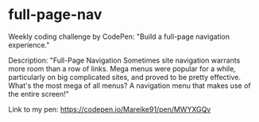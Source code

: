 # full-page-nav

Weekly coding challenge by CodePen: "Build a full-page navigation experience."

Description:
"Full-Page Navigation
Sometimes site navigation warrants more room than a row of links. Mega menus were popular for a while, particularly on big complicated sites, and proved to be pretty effective. What's the most mega of all menus? A navigation menu that makes use of the entire screen!"

Link to my pen: https://codepen.io/Mareike91/pen/MWYXGQv

